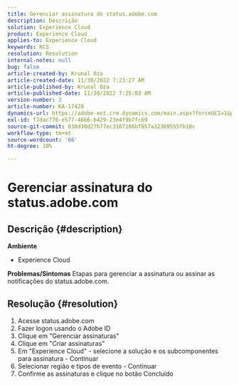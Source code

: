 ```yaml
---
title: Gerenciar assinatura do status.adobe.com
description: Descrição
solution: Experience Cloud
product: Experience Cloud
applies-to: Experience Cloud
keywords: KCS
resolution: Resolution
internal-notes: null
bug: false
article-created-by: Krunal Oza
article-created-date: 11/30/2022 7:23:27 AM
article-published-by: Krunal Oza
article-published-date: 11/30/2022 7:25:03 AM
version-number: 3
article-number: KA-17428
dynamics-url: https://adobe-ent.crm.dynamics.com/main.aspx?forceUCI=1&pagetype=entityrecord&etn=knowledgearticle&id=e101b6e0-7f70-ed11-9561-6045bd006a22
exl-id: f7dac776-e577-46b6-b429-23e4f9b7fc69
source-git-commit: 030d30d27b77ec3107106bf857a32369555fb18c
workflow-type: tm+mt
source-wordcount: '66'
ht-degree: 10%

---
```


# Gerenciar assinatura do status.adobe.com

## Descrição {#description}

<b>Ambiente</b>
- Experience Cloud



<b>Problemas/Sintomas</b>
Etapas para gerenciar a assinatura ou assinar as notificações do status.adobe.com.


## Resolução {#resolution}


1. Acesse status.adobe.com
2. Fazer logon usando o Adobe ID
3. Clique em &quot;Gerenciar assinaturas&quot;
4. Clique em &quot;Criar assinaturas&quot;
5. Em &quot;Experience Cloud&quot; - selecione a solução e os subcomponentes para assinatura - Continuar
6. Selecionar região e tipos de evento - Continuar
7. Confirme as assinaturas e clique no botão Concluído
